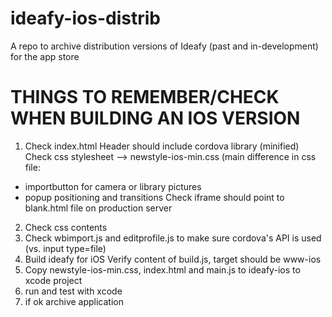 ideafy-ios-distrib
==================

A repo to archive distribution versions of Ideafy (past and in-development) for the app store


THINGS TO REMEMBER/CHECK WHEN BUILDING AN IOS VERSION
=====================================================

1. Check index.html
Header should include cordova library (minified)
Check css stylesheet --> newstyle-ios-min.css
(main difference in css file: 
- importbutton for camera or library pictures
- popup positioning and transitions
Check iframe should point to blank.html file on production server
2. Check css contents
3. Check wbimport.js and editprofile.js to make sure cordova's API is used (vs. input type=file)
4. Build ideafy for iOS
Verify content of build.js, target should be www-ios
5. Copy newstyle-ios-min.css, index.html and main.js to ideafy-ios to xcode project
6. run and test with xcode
7. if ok archive application
